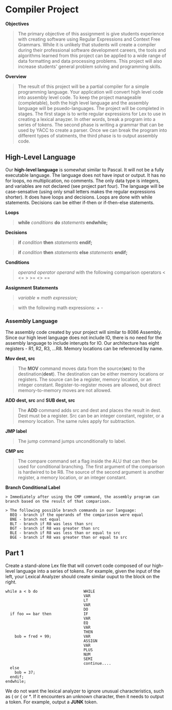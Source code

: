 # Compiler Project
  **Objectives**

  > The primary objective of this assignment   is give students experience with creating software using Regular Expressions and Context Free Grammars. While it is unlikely that students will create a compiler during their professional software development careers, the tools and algorithms learned from this project can be applied to a wide range of data formatting and data processing problems. This project will also increase students' general problem solving and programming skills.



  **Overview**    
  
  >  The result of this project will be a partial compiler for a simple programming language. Your application will convert high level code into assembly level code. To keep the project manageable (completable), both the high level language and the assembly language will be psuedo-languages. The project will be completed in stages. The first stage is to write regular expressions for Lex to use in creating a lexical anayzer. In other words, break a program into a series of tokens. The second phase is writing a grammar that can be used by YACC to create a parser. Once we can break the program into different types of statments, the third phase is to output assembly code.



  
## High-Level Language
  Our **high-level language** is somewhat similar to Pascal. It will not be a fully executable language. The language does not have input or output. It has no for loops, no multiplication, no comments. The only data type is integers, and variables are not declared (see project part four). The language will be case-sensative (using only small letters makes the regular expressions shorter). It does have loops and decisions. Loops are done with while statements. Decisions can be either if-then or if-then-else statements.

  **Loops**
  
  > **while** *conditions* **do** *statements* **endwhile;**

  **Decisions**

  > **if** *condition* **then** *statements* **endif;**

  > **if** *condition* **then** *statements*  **else** *statements* **endif;**
  
  **Conditions**

  > *operand* *operator* *operand*
  with the following comparison operators
  <     <=      >     >=      <>      ==
    
  **Assignment Statements**
    
  > *variable* **=** *math expression;*
  
  > with the following math expressions:
      +     -



### Assembly Language
  The assembly code created by your project will similar to 8086 Assembly. Since our high level language does not include IO, there is no need for the assembly language to include interupts for IO. Our architecture has eight registers - R1, R2, R3, ...R8. Memory locations can be referenced by name.

  **Mov dest, src**
  > The **MOV** command moves data from the source(**src**) to the destination(**dest**). The destination can be either memory locations or registers. The source can be a register, memory location, or an integer constant. Register-to-register moves are allowed, but direct memory-to-memory moves are not allowed.
  
  **ADD dest, src** and **SUB dest, src**

  > The **ADD** command adds src and dest and places the result in dest. Dest must be a register. Src can be an integer constant, register, or a memory location. The same rules apply for subtraction.
  
  **JMP label**
    
  > The jump command jumps unconditionally to label.
  
  **CMP src**
    
  > The compare command set a flag inside the ALU that can then be used for conditional branching. The first argument of the comparison is hardwired to be R8. The source of the second argument is another register, a memory location, or an integer constant.
  
  **Branch Conditional Label**
    
    > Immediately after using the CMP command, the assembly program can branch based on the result of that comparison.

    > The following possible branch commands in our language:
      BEQ - branch if the operands of the comparioson were equal
      BNE - branch not equal
      BLT - branch if R8 was less than src
      BGT - branch if R8 was greater than src
      BLE - branch if R8 was less than or equal to src
      BGE - branch if R8 was greater than or equal to src



## Part 1
  Create a stand-alone Lex file that will convert code composed of our high-level language into a series of tokens. For example, given the input of the left, your Lexical Analyzer should create similar ouput to the block on the right.

    while a < b do                    WHILE
                                      VAR
                                      LT
                                      VAR
                                      DO
      if foo == bar then              IF
                                      VAR
                                      EQ
                                      VAR
                                      THEN
        bob = fred + 99;              VAR
                                      ASSIGN
                                      VAR
                                      PLUS
                                      NUM
                                      SEMI
                                      continue....
      else
        bob = 37;
      endif;
    endwhile;
  
  We do not want the lexical analyzer to ignore unusual characteristics, such as ( or { or *. If it encounters an unknown character, then it needs to output a token. For example, output a **JUNK** token.




